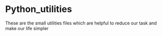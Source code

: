# Python_utilities
These are the small utilities files which are helpful to reduce our task and make our life simpler
